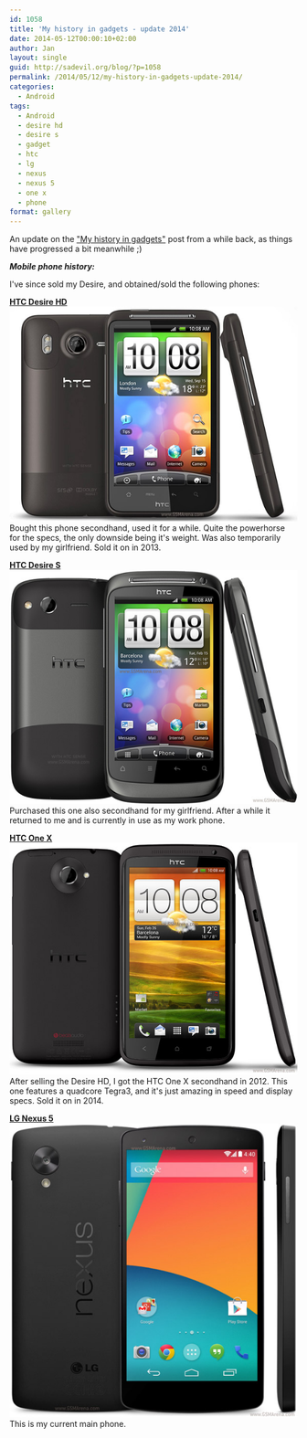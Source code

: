 ```yaml
---
id: 1058
title: 'My history in gadgets - update 2014'
date: 2014-05-12T00:00:10+02:00
author: Jan
layout: single
guid: http://sadevil.org/blog/?p=1058
permalink: /2014/05/12/my-history-in-gadgets-update-2014/
categories:
  - Android
tags:
  - Android
  - desire hd
  - desire s
  - gadget
  - htc
  - lg
  - nexus
  - nexus 5
  - one x
  - phone
format: gallery
---
```

An update on the ["My history in gadgets"](https://kcore.org/2012/01/04/my-history-in-gadgets/) post from a while back, as things have progressed a bit meanwhile ;)

**_Mobile phone history:_**

I've since sold my Desire, and obtained/sold the following phones:

**[HTC Desire HD](http://www.gsmarena.com/htc_desire_hd-3468.php)   
![HTC Desire HD](/assets/images/2014/05/htc-desire-hd-new-1.jpg "HTC Desire HD")**    
Bought this phone secondhand, used it for a while. Quite the powerhorse for the specs, the only downside being it's weight. Was also temporarily used by my girlfriend. Sold it on in 2013.

**[HTC Desire S](http://www.gsmarena.com/htc_desire_s-3776.php)  
![HTC Desire S](/assets/images/2014/05/htc-desire-s-1.jpg "HTC Desire S")**  
Purchased this one also secondhand for my girlfriend. After a while it returned to me and is currently in use as my work phone.

**[HTC One X](http://www.gsmarena.com/htc_desire_s-3776.php)  
![HTC One X](/assets/images/2014/05/htc-one-x-1.jpg "HTC One X")**  
After selling the Desire HD, I got the HTC One X secondhand in 2012. This one features a quadcore Tegra3, and it's just amazing in speed and display specs. Sold it on in 2014.

**[LG Nexus 5](http://www.gsmarena.com/lg_nexus_5-5705.php)   
![LG Nexus 5](/assets/images/2014/05/lg-google-nexus-5-1.jpg "LG Nexus 5")**  
This is my current main phone.